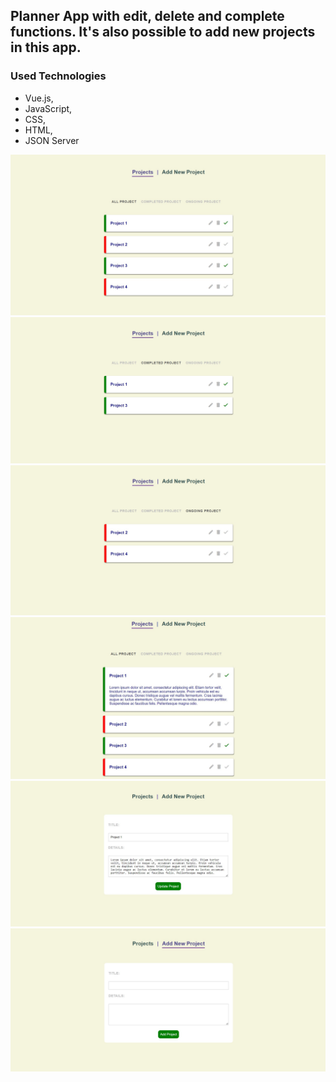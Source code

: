 ## Planner App with edit, delete and complete functions. It's also possible to add new projects in this app.
### Used Technologies
- Vue.js,
- JavaScript,
- CSS,
- HTML, 
- JSON Server

![Project Image 1](/images/project-image-1.jpg)
![Project Image 2](/images/project-image-2.jpg)
![Project Image 3](/images/project-image-3.jpg)
![Project Image 4](/images/project-image-4.jpg)
![Project Image 5](/images/project-image-5.jpg)
![Project Image 6](/images/project-image-6.jpg)